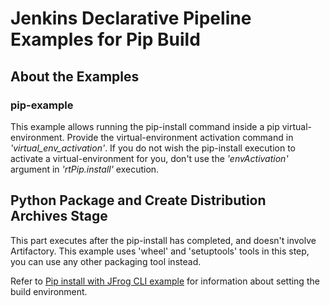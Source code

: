# Jenkins Declarative Pipeline Examples for Pip Build

## About the Examples

### pip-example
This example allows running the pip-install command inside a pip virtual-environment.
Provide the virtual-environment activation command in *'virtual_env_activation'*.
If you do not wish the pip-install execution to activate a virtual-environment for you, don't use the *'envActivation'* argument in *'rtPip.install'* execution.


## Python Package and Create Distribution Archives Stage
This part executes after the pip-install has completed, and doesn't involve Artifactory.
This example uses 'wheel' and 'setuptools' tools in this step, you can use any other packaging tool instead.

Refer to [Pip install with JFrog CLI example](https://github.com/jfrog/project-examples/tree/master/python-example) for information about setting the build environment.
